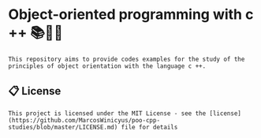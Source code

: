 # Object-oriented programming with c ++ 📚👨‍💻

    This repository aims to provide codes examples for the study of the principles of object orientation with the language c ++.


## 📋 License

    This project is licensed under the MIT License - see the [license](https://github.com/MarcosWinicyus/poo-cpp-studies/blob/master/LICENSE.md) file for details
